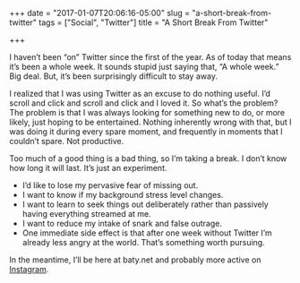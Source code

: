 +++
date = "2017-01-07T20:06:16-05:00"
slug = "a-short-break-from-twitter"
tags = ["Social", "Twitter"]
title = "A Short Break From Twitter"

+++

I haven’t been “on” Twitter since the first of the year. As of today
that means it’s been a whole week. It sounds stupid just saying that, “A
whole week.” Big deal. But, it’s been surprisingly difficult to stay
away.

I realized that I was using Twitter as an excuse to do nothing useful.
I’d scroll and click and scroll and click and I loved it. So what’s the
problem? The problem is that I was always looking for something new to
do, or more likely, just hoping to be entertained. Nothing inherently
wrong with that, but I was doing it during every spare moment, and
frequently in moments that I couldn’t spare. Not productive.

Too much of a good thing is a bad thing, so I’m taking a break. I don’t
know how long it will last. It’s just an experiment.

-   I’d like to lose my pervasive fear of missing out.
-   I want to know if my background stress level changes.
-   I want to learn to seek things out deliberately rather than
    passively having everything streamed at me.
-   I want to reduce my intake of snark and false outrage.
-   One immediate side effect is that after one week without Twitter I’m
    already less angry at the world. That’s something worth pursuing.

In the meantime, I’ll be here at baty.net and probably more active on
[Instagram](https://www.instagram.com/mrjackbaty/).
